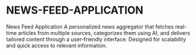 # NEWS-FEED-APPLICATION
News Feed Application A personalized news aggregator that fetches real-time articles from multiple sources, categorizes them using AI, and delivers tailored content through a user-friendly interface. Designed for scalability and quick access to relevant information.
